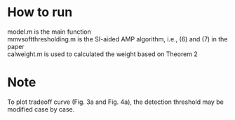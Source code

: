 # How to run
model.m is the main function <br>
mmvsoftthresholding.m is the SI-aided AMP algorithm, i.e., (6) and (7) in the paper <br>
calweight.m is used to calculated the weight based on Theorem 2 <br>
# Note
To plot tradeoff curve (Fig. 3a and Fig. 4a), the detection threshold may be modified case by case.
